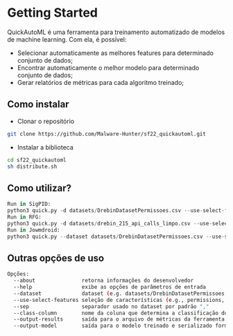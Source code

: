 # Getting Started
QuickAutoML é uma ferramenta para treinamento automatizado de modelos de machine learning. Com ela, é possível:
- Selecionar automaticamente as melhores features para determinado conjunto de dados;
- Encontrar automaticamente o melhor modelo para determinado conjunto de dados;
- Gerar relatórios de métricas para cada algoritmo treinado;

## Como instalar
* Clonar o repositório
```bash
git clone https://github.com/Malware-Hunter/sf22_quickautoml.git
```
* Instalar a biblioteca
```bash
cd sf22_quickautoml
sh distribute.sh
```

## Como utilizar?

```python
Run in SigPID:
python3 quick.py -d datasets/DrebinDatasetPermissoes.csv --use-select-features permissions
Run in RFG:
python3 quick.py -d datasets/drebin_215_api_calls_limpo.csv --use-select-features api-calls
Run in Jowmdroid:
python3 quick.py --dataset datasets/DrebinDatasetPermissoes.csv --use-select-features mult-features
```
## Outras opções de uso
```bash
Opções:
  --about               retorna informações do desenvolvedor
  --help                exibe as opções de parâmetros de entrada
  --dataset             dataset (e.g. datasets/DrebinDatasetPermissoes.csv)
  --use-select-features seleção de características (e.g., permissions, api-calls, mult-features )                       
  --sep                 separador usado no dataset por padrão ","
  --class-column        nome da coluna que determina a classificação do aplicativo por padrão "class"
  --output-results      saída para o arquivo de métricas da ferramenta (e.g. acuracy, recall,time) padrão "quick_results.csv"
  --output-model        saída para o modelo treinado e serializado formato .pkl padrão "model_serializable.pkl"

```